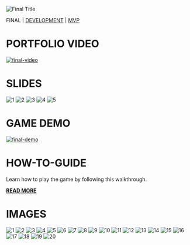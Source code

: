 ![Final Title](Final-Title.PNG)

FINAL  | [DEVELOPMENT](https://zebenman.github.io/DECO3801-Synergistics/Team-Portfolio/Development)     |     [MVP](https://zebenman.github.io/DECO3801-Synergistics/Team-Portfolio/MVP)

# PORTFOLIO VIDEO
[![final-video](Final/Final-Video.PNG)](https://youtu.be/Nu-EGa0SoM8)



# SLIDES
![1](Final/Slides/slide1.png)
![2](Final/Slides/slide2.png)
![3](Final/Slides/slide3.png)
![4](Final/Slides/slide4.png)
![5](Final/Slides/slide5.png)

# GAME DEMO
[![final-demo](Final/Final-Demo.PNG)](https://youtu.be/6juPQxLuv0U)

# HOW-TO-GUIDE
Learn how to play the game by following this walkthrough.

**[READ MORE](https://zebenman.github.io/DECO3801-Synergistics/Team-Portfolio/Final/Tutorial/Guide)**

# IMAGES
![1](Final/Screens/screen1.png)
![2](Final/Screens/screen2.png)
![3](Final/Screens/screen3.png)
![4](Final/Screens/screen4.png)
![5](Final/Screens/screen5.png)
![6](Final/Screens/screen6.png)
![7](Final/Screens/screen7.png)
![8](Final/Screens/screen8.png)
![9](Final/Screens/screen9.png)
![10](Final/Screens/screen10.png)
![11](Final/Screens/screen11.png)
![12](Final/Screens/screen12.png)
![13](Final/Screens/screen13.png)
![14](Final/Screens/screen14.png)
![15](Final/Screens/screen15.png)
![16](Final/Screens/screen16.png)
![17](Final/Screens/screen17.png)
![18](Final/Screens/screen18.png)
![19](Final/Screens/screen19.png)
![20](Final/Screens/screen20.png)